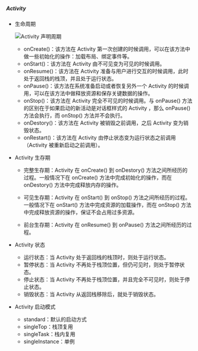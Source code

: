 ##### Activity

- 生命周期

  ![Activity 声明周期](https://github.com/Simplation/SimplationWANGBlogs/blob/master/source/android%20source/Activity%20%E5%A3%B0%E6%98%8E%E5%91%A8%E6%9C%9F.png)

  

  - onCreate()：该方法在 Activity 第一次创建的时候调用，可以在该方法中做一些初始化的操作：加载布局、绑定事件等。
  - onStart()：该方法在 Activity 由不可见变为可见的时候调用。
  - onResume()：该方法在 Activity 准备与用户进行交互的时候调用，此时处于返回栈的栈顶，并且处于运行状态。
  - onPause()：该方法在系统准备启动或者恢复另外一个 Activity 的时候调用，可以在该方法中做释放资源和保存关键数据的操作。
  - onStop()：该方法在 Activity 完全不可见的时候调用。与 onPause() 方法的区别在于如果启动的新活动是对话框样式的 Activity ，那么 onPause() 方法会执行，而 onStop() 方法并不会执行。
  - onDestory()：该方法在 Activity 被销毁之前调用，之后 Activity 变为销毁状态。
  - onRestart()：该方法在 Activity 由停止状态变为运行状态之前调用（Activity 被重新启动之前调用）。

  

- Activity 生存期

  - 完整生存期：Activity 在 onCreate() 到 onDestory() 方法之间所经历的过程。一般情况下在 onCreate() 方法中完成初始化的操作，而在 onDestory() 方法中完成释放内存的操作。

  - 可见生存期：Activity 在 onStart() 到 onStop() 方法之间所经历的过程。一般情况下在 onStart() 方法中完成资源的加载操作，而在 onStop() 方法中完成释放资源的操作，保证不会占用过多资源。

  - 前台生存期：Activity 在 onResume() 到 onPause() 方法之间所经历的过程。

    

- Activity 状态

  - 运行状态：当 Activity 处于返回栈的栈顶时，则处于运行状态。
  - 暂停状态：当 Activity 不再处于栈顶位置，但仍可见时，则处于暂停状态。
  - 停止状态：当 Activity 不再处于栈顶位置，并且完全不可见时，则处于停止状态。
  - 销毁状态：当 Activity 从返回栈移除后，就处于销毁状态。

  

- Activity 启动模式

  - standard：默认的启动方式
  - singleTop：栈顶复用
  - singleTask：栈内复用
  - singleInstance：单例

